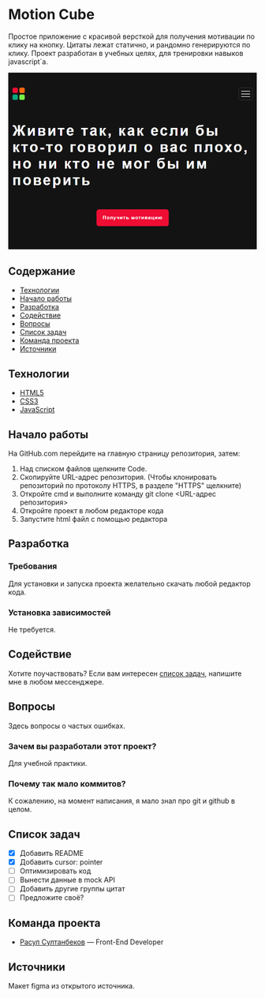 # Motion Cube
Простое приложение с красивой версткой для получения мотивации по клику на кнопку. Цитаты лежат статично, и рандомно генерируются по клику. Проект разработан в учебных целях, для тренировки навыков javascript`а.

![Preview](./preview.png)

## Содержание
- [Технологии](#технологии)
- [Начало работы](#начало-работы)
- [Разработка](#разработка)
- [Содействие](#содействие)
- [Вопросы](#вопросы)
- [Список задач](#список-задач)
- [Команда проекта](#команда-проекта)
- [Источники](#источники)

## Технологии
- [HTML5](https://developer.mozilla.org/en-US/docs/Web/HTML)
- [CSS3](https://developer.mozilla.org/en-US/docs/Web/CSS)
- [JavaScript](https://developer.mozilla.org/en-US/docs/Web/JavaScript)

## Начало работы
На GitHub.com перейдите на главную страницу репозитория, затем:
1. Над списком файлов щелкните Code.
2. Скопируйте URL-адрес репозитория. (Чтобы клонировать репозиторий по протоколу HTTPS, в разделе "HTTPS" щелкните)
3. Откройте cmd и выполните команду git clone <URL-адрес репозитория>
4. Откройте проект в любом редакторе кода
5. Запустите html файл с помощью редактора

## Разработка

### Требования
Для установки и запуска проекта желательно скачать любой редактор кода.

### Установка зависимостей
Не требуется.

## Содействие
Хотите поучаствовать? Если вам интересен [список задач](#список-задач), напишите мне в любом мессенджере.

## Вопросы
Здесь вопросы о частых ошибках.

### Зачем вы разработали этот проект?
Для учебной практики.

### Почему так мало коммитов?
К сожалению, на момент написания, я мало знал про git и github в целом.

## Список задач
- [x] Добавить README
- [x] Добавить cursor: pointer
- [ ] Оптимизировать код
- [ ] Вынести данные в mock API
- [ ] Добавить другие группы цитат
- [ ] Предложите своё?

## Команда проекта

- [Расул Султанбеков](https://github.com/rasul-surname) — Front-End Developer

## Источники
Макет figma из открытого источника.
